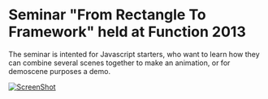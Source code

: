 Seminar "From Rectangle To Framework" held at Function 2013
===========================================================

The seminar is intented for Javascript starters, who want to learn how they can combine several scenes together to make an animation, or for demoscene purposes a demo.

[![ScreenShot](https://raw.github.com/mog/howToJavaScriptDemo/master/vidScreenshot.png)](http://www.youtube.com/watch?v=FGtHXTNe3Cc)

